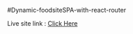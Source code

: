 #Dynamic-foodsiteSPA-with-react-router

Live site link : <a href=" https://flamboyant-cray-ff6957.netlify.app/about"> Click Here </a>
